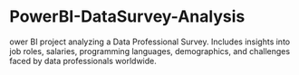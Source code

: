 # PowerBI-DataSurvey-Analysis
ower BI project analyzing a Data Professional Survey. Includes insights into job roles, salaries, programming languages, demographics, and challenges faced by data professionals worldwide.
